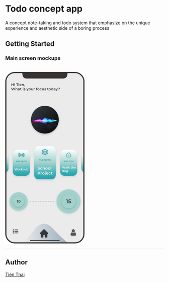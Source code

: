 # Todo concept app

A concept note-taking and todo system that emphasize on the unique experience and aesthetic side of a boring process

## Getting Started

### Main screen mockups
\
<img src="assets/smart-todo.png" alt="home-screen" width="50%" height="50%" />

---
## Author

[Tien Thai](https://github.com/tienthai0205)
